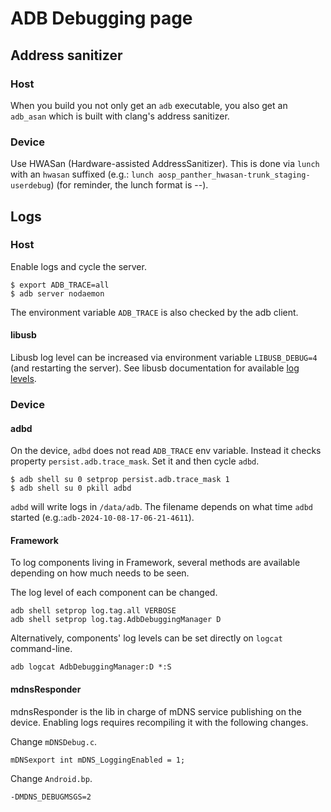 # ADB Debugging page

## Address sanitizer

### Host

When you build you not only get an `adb` executable, you also get an `adb_asan`
which is built with clang's address sanitizer.

### Device

Use HWASan (Hardware-assisted AddressSanitizer). This is done via `lunch`
with an `hwasan` suffixed <product> (e.g.: `lunch aosp_panther_hwasan-trunk_staging-userdebug`)
(for reminder, the lunch format is <product>-<release>-<variant>).

## Logs

### Host

Enable logs and cycle the server.

```
$ export ADB_TRACE=all
$ adb server nodaemon
```

The environment variable `ADB_TRACE` is also checked by the adb client.

#### libusb
Libusb log level can be increased via environment variable `LIBUSB_DEBUG=4` (and restarting the server).
See libusb documentation for available [log levels](https://libusb.sourceforge.io/api-1.0/group__libusb__lib.html#ga2d6144203f0fc6d373677f6e2e89d2d2).

### Device

#### adbd
On the device, `adbd` does not read `ADB_TRACE` env variable. Instead it checks property `persist.adb.trace_mask`.
Set it and then cycle `adbd`.

```
$ adb shell su 0 setprop persist.adb.trace_mask 1
$ adb shell su 0 pkill adbd
```

`adbd` will write logs in `/data/adb`. The filename depends on what time `adbd` started (e.g.:`adb-2024-10-08-17-06-21-4611`).

#### Framework

To log components living in Framework, several methods are available depending on how much
needs to be seen.

The log level of each component can be changed.
```
adb shell setprop log.tag.all VERBOSE
adb shell setprop log.tag.AdbDebuggingManager D
```

Alternatively, components' log levels can be set directly on `logcat` command-line.
```
adb logcat AdbDebuggingManager:D *:S
```

#### mdnsResponder

mdnsResponder is the lib in charge of mDNS service publishing on the device. Enabling logs
requires recompiling it with the following changes.

Change `mDNSDebug.c`.
```
mDNSexport int mDNS_LoggingEnabled = 1;
```
Change `Android.bp`.
```
-DMDNS_DEBUGMSGS=2
```




